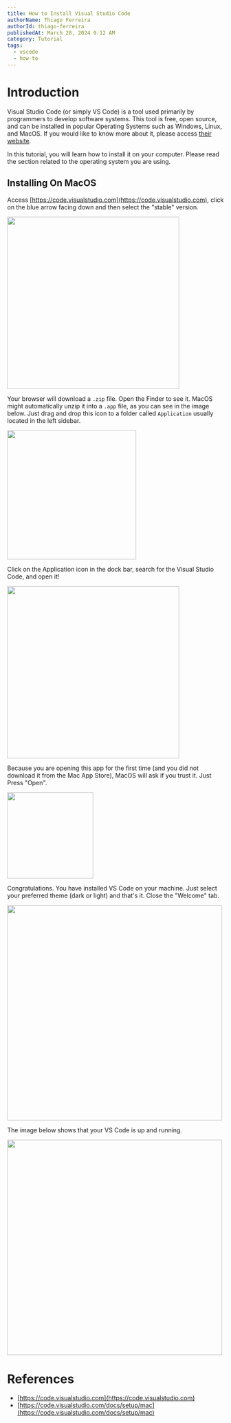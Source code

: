 ```yaml
---
title: How to Install Visual Studio Code
authorName: Thiago Ferreira
authorId: thiago-ferreira
publishedAt: March 28, 2024 9:12 AM
category: Tutorial
tags:
  - vscode
  - how-to
---
```


# Introduction

Visual Studio Code (or simply VS Code) is a tool used primarily by programmers to develop software systems. This tool is free, open source, and can be installed in popular Operating Systems such as Windows, Linux, and MacOS. If you would like to know more about it, please access [their website](https://code.visualstudio.com).

In this tutorial, you will learn how to install it on your computer. Please read the section related to the operating system you are using.

## Installing On MacOS

Access [https://code.visualstudio.com](https://code.visualstudio.com), click on the blue arrow facing down and then select the "stable" version.

<img width="400" height="400" src="mac-1.png">

Your browser will download a `.zip` file. Open the Finder to see it. MacOS might automatically unzip it into a `.app` file, as you can see in the image below. Just drag and drop this icon to a folder called `Application` usually located in the left sidebar.

<img width="300" height="300" src="mac-2.png">

Click on the Application icon in the dock bar, search for the Visual Studio Code, and open it!

<img width="400" height="400" src="mac-4.png">

Because you are opening this app for the first time (and you did not download it from the Mac App Store), MacOS will ask if you trust it. Just Press "Open".

<img width="200" height="200" src="mac-5.png">

Congratulations. You have installed VS Code on your machine. Just select your preferred theme (dark or light) and that's it. Close the "Welcome" tab.

<img width="500" height="500" src="mac-6.png">

The image below shows that your VS Code is up and running.

<img width="500" height="500" src="mac-7.png">

# References

 - [https://code.visualstudio.com](https://code.visualstudio.com)
 - [https://code.visualstudio.com/docs/setup/mac](https://code.visualstudio.com/docs/setup/mac)
